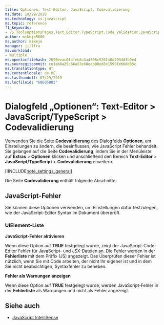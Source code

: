```yaml
---
title: Optionen, Text-Editor, JavaScript, Codevalidierung
ms.date: 10/29/2018
ms.technology: vs-javascript
ms.topic: reference
f1_keywords:
- VS.ToolsOptionsPages.Text_Editor.TypeScript.Code_Validation.JavaScript_Errors
author: mikejo5000
ms.author: mikejo
manager: jillfra
ms.workload:
- multiple
ms.openlocfilehash: 2090eeac014feb6a3a4308c920140d7934d3b0e4
ms.sourcegitcommit: ce1ab8a25c66a83e60eab80ed8e1596fe66dd85c
ms.translationtype: HT
ms.contentlocale: de-DE
ms.lasthandoff: 07/29/2019
ms.locfileid: "68606003"
---
```

# <a name="options-dialog-box-text-editor--javascripttypescript--code-validation"></a>Dialogfeld „Optionen“: Text-Editor \> JavaScript/TypeScript \> Codevalidierung

Verwenden Sie die Seite **Codevalidierung** des Dialogfelds **Optionen**, um Einstellungen zu ändern, die beeinflussen, wie JavaScript Fehler behandelt. Sie gelangen auf die Seite **Codevalidierung**, indem Sie in der Menüleiste auf **Extras** > **Optionen** klicken und anschließend den Bereich **Text-Editor** > **JavaScript/TypeScript** > **Codevalidierung** erweitern.

[!INCLUDE[note_settings_general](../../data-tools/includes/note_settings_general_md.md)]

Die Seite **Codevalidierung** enthält folgende Abschnitte:

## <a name="javascript-errors"></a>JavaScript-Fehler

Sie können diese Optionen verwenden, um Einstellungen dafür festzulegen, wie der JavaScript-Editor Syntax im Dokument überprüft.

### <a name="uielement-list"></a>UIElement-Liste

**JavaScript-Fehler aktivieren**

Wenn diese Option auf **TRUE** festgelegt wurde, zeigt der JavaScript-Code-Editor Fehler für JavaScript- und JSX-Dateien an. Die Fehler werden in der **Fehlerliste** mit dem Präfix (JS) angezeigt. Das Überprüfen dieser Fehler ist nützlich, wenn Sie mit Code arbeiten, der nicht Ihr eigener ist und in dem Sie nicht beabsichtigen, Syntaxfehler zu beheben.

**Fehler als Warnungen anzeigen**

Wenn diese Option auf **TRUE** festgelegt wurde, werden JavaScript-Fehler in der **Fehlerliste** als Warnungen und nicht als Fehler angezeigt.

## <a name="see-also"></a>Siehe auch

- [JavaScript IntelliSense](../../ide/javascript-intellisense.md)